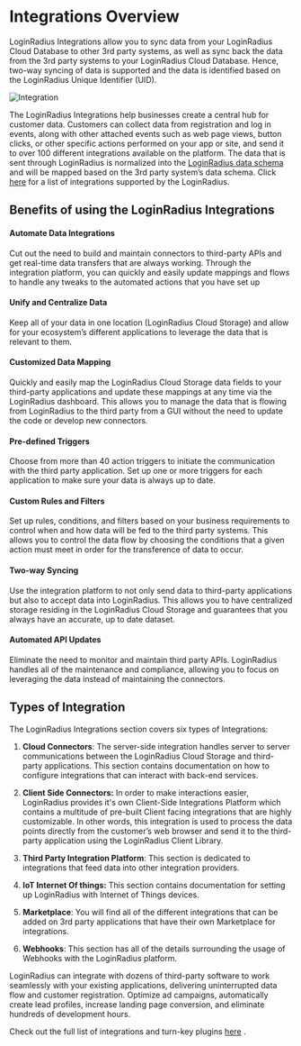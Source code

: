 # Integrations Overview

LoginRadius Integrations allow you to sync data from your LoginRadius Cloud Database to other 3rd party systems, as well as sync back the data from the 3rd party systems to your LoginRadius Cloud Database. Hence, two-way syncing of data is supported and the data is identified based on the LoginRadius Unique Identifier (UID).

![Integration](https://apidocs.lrcontent.com/images/1_280065ef31d281efac7.08660147.png "Flow Chart")

The LoginRadius Integrations help businesses create a central hub for customer data. Customers can collect data from registration and log in events, along with other attached events such as web page views, button clicks, or other specific actions performed on your app or site, and send it to over 100 different integrations available on the platform. The data that is sent through LoginRadius is normalized into the [LoginRadius data schema](https://www.loginradius.com/docs/api/v2/user-registration/detailed-data-point) and will be mapped based on the 3rd party system’s data schema. Click [here](https://www.loginradius.com/docs/api/v2/integrations/available-integrations) for a list of integrations supported by the LoginRadius.


## Benefits of using the LoginRadius Integrations

#### Automate Data Integrations

Cut out the need to build and maintain connectors to third-party APIs and get real-time data transfers that are always working. Through the integration platform, you can quickly and easily update mappings and flows to handle any tweaks to the automated actions that you have set up

#### Unify and Centralize Data
Keep all of your data in one location (LoginRadius Cloud Storage) and allow for your ecosystem’s different applications to leverage the data that is relevant to them.

#### Customized Data Mapping
Quickly and easily map the LoginRadius Cloud Storage data fields to your third-party applications and update these mappings at any time via the LoginRadius dashboard. This allows you to manage the data that is flowing from LoginRadius to the third party from a GUI without the need to update the code or develop new connectors.

#### Pre-defined Triggers
Choose from more than 40 action triggers to initiate the communication with the third party application. Set up one or more triggers for each application to make sure your data is always up to date.

#### Custom Rules and Filters
Set up rules, conditions, and filters based on your business requirements to control when and how data will be fed to the third party systems. This allows you to control the data flow by choosing the conditions that a given action must meet in order for the transference of data to occur.

#### Two-way Syncing
Use the integration platform to not only send data to third-party applications but also to accept data into LoginRadius. This allows you to have centralized storage residing in the LoginRadius Cloud Storage and guarantees that you always have an accurate, up to date dataset.

#### Automated API Updates
Eliminate the need to monitor and maintain third party APIs. LoginRadius handles all of the maintenance and compliance, allowing you to focus on leveraging the data instead of maintaining the connectors.

## Types of Integration

The LoginRadius Integrations section covers six types of Integrations:

1. **Cloud Connectors**: The server-side integration handles server to server communications between the LoginRadius Cloud Storage and third-party applications. This section contains documentation on how to configure integrations that can interact with back-end services.

2. **Client Side Connectors:** In order to make interactions easier, LoginRadius provides it's own Client-Side Integrations Platform which contains a multitude of pre-built Client facing integrations that are highly customizable. In other words, this integration is used to process the data points directly from the customer’s web browser and send it to the third-party application using the LoginRadius Client Library.

3. **Third Party Integration Platform**: This section is dedicated to integrations that feed data into other integration providers. 

4. **IoT Internet Of things:** This section contains documentation for setting up LoginRadius with Internet of Things devices.

5. **Marketplace**: You will find all of the different integrations that can be added on 3rd party applications that have their own Marketplace for integrations.

6. **Webhooks**: This section has all of the details surrounding the usage of Webhooks with the LoginRadius platform.

LoginRadius can integrate with dozens of third-party software to work seamlessly with your existing applications, delivering uninterrupted data flow and customer registration. Optimize ad campaigns, automatically create lead profiles, increase landing page conversion, and eliminate hundreds of development hours.

Check out the full list of integrations and turn-key plugins [here](https://www.loginradius.com/docs/integrations/available-integrations/)
.
